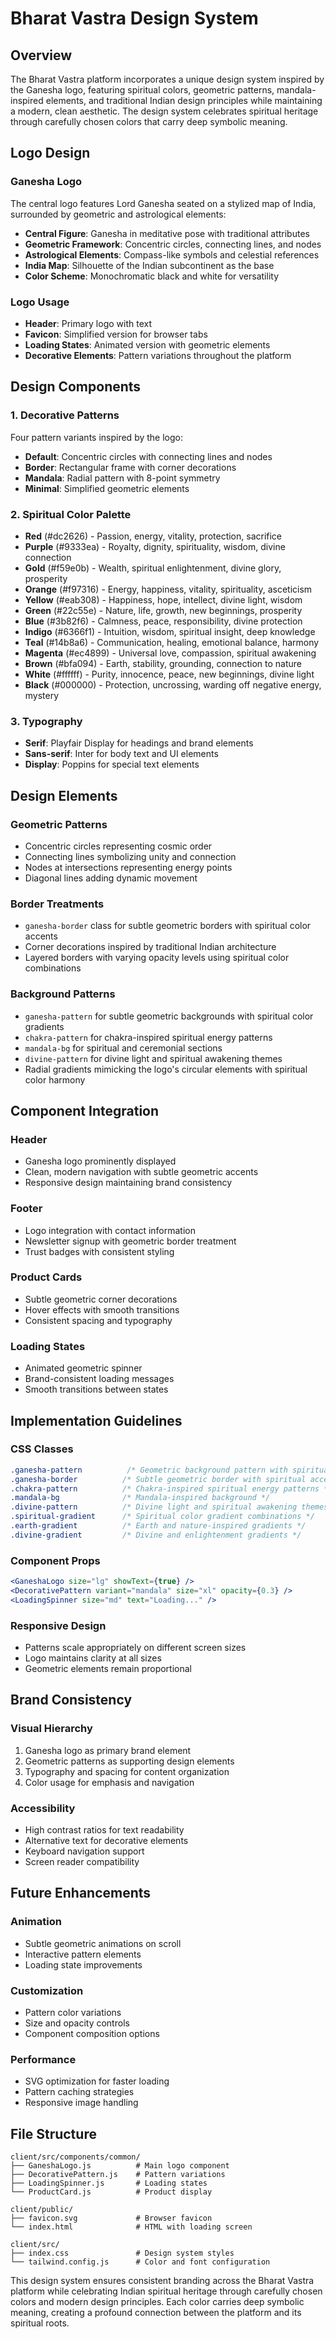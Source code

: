 # Bharat Vastra Design System

## Overview

The Bharat Vastra platform incorporates a unique design system inspired by the Ganesha logo, featuring spiritual colors, geometric patterns, mandala-inspired elements, and traditional Indian design principles while maintaining a modern, clean aesthetic. The design system celebrates spiritual heritage through carefully chosen colors that carry deep symbolic meaning.

## Logo Design

### Ganesha Logo
The central logo features Lord Ganesha seated on a stylized map of India, surrounded by geometric and astrological elements:

- **Central Figure**: Ganesha in meditative pose with traditional attributes
- **Geometric Framework**: Concentric circles, connecting lines, and nodes
- **Astrological Elements**: Compass-like symbols and celestial references
- **India Map**: Silhouette of the Indian subcontinent as the base
- **Color Scheme**: Monochromatic black and white for versatility

### Logo Usage
- **Header**: Primary logo with text
- **Favicon**: Simplified version for browser tabs
- **Loading States**: Animated version with geometric elements
- **Decorative Elements**: Pattern variations throughout the platform

## Design Components

### 1. Decorative Patterns
Four pattern variants inspired by the logo:

- **Default**: Concentric circles with connecting lines and nodes
- **Border**: Rectangular frame with corner decorations
- **Mandala**: Radial pattern with 8-point symmetry
- **Minimal**: Simplified geometric elements

### 2. Spiritual Color Palette
- **Red** (#dc2626) - Passion, energy, vitality, protection, sacrifice
- **Purple** (#9333ea) - Royalty, dignity, spirituality, wisdom, divine connection
- **Gold** (#f59e0b) - Wealth, spiritual enlightenment, divine glory, prosperity
- **Orange** (#f97316) - Energy, happiness, vitality, spirituality, asceticism
- **Yellow** (#eab308) - Happiness, hope, intellect, divine light, wisdom
- **Green** (#22c55e) - Nature, life, growth, new beginnings, prosperity
- **Blue** (#3b82f6) - Calmness, peace, responsibility, divine protection
- **Indigo** (#6366f1) - Intuition, wisdom, spiritual insight, deep knowledge
- **Teal** (#14b8a6) - Communication, healing, emotional balance, harmony
- **Magenta** (#ec4899) - Universal love, compassion, spiritual awakening
- **Brown** (#bfa094) - Earth, stability, grounding, connection to nature
- **White** (#ffffff) - Purity, innocence, peace, new beginnings, divine light
- **Black** (#000000) - Protection, uncrossing, warding off negative energy, mystery

### 3. Typography
- **Serif**: Playfair Display for headings and brand elements
- **Sans-serif**: Inter for body text and UI elements
- **Display**: Poppins for special text elements

## Design Elements

### Geometric Patterns
- Concentric circles representing cosmic order
- Connecting lines symbolizing unity and connection
- Nodes at intersections representing energy points
- Diagonal lines adding dynamic movement

### Border Treatments
- `ganesha-border` class for subtle geometric borders with spiritual color accents
- Corner decorations inspired by traditional Indian architecture
- Layered borders with varying opacity levels using spiritual color combinations

### Background Patterns
- `ganesha-pattern` for subtle geometric backgrounds with spiritual color gradients
- `chakra-pattern` for chakra-inspired spiritual energy patterns
- `mandala-bg` for spiritual and ceremonial sections
- `divine-pattern` for divine light and spiritual awakening themes
- Radial gradients mimicking the logo's circular elements with spiritual color harmony

## Component Integration

### Header
- Ganesha logo prominently displayed
- Clean, modern navigation with subtle geometric accents
- Responsive design maintaining brand consistency

### Footer
- Logo integration with contact information
- Newsletter signup with geometric border treatment
- Trust badges with consistent styling

### Product Cards
- Subtle geometric corner decorations
- Hover effects with smooth transitions
- Consistent spacing and typography

### Loading States
- Animated geometric spinner
- Brand-consistent loading messages
- Smooth transitions between states

## Implementation Guidelines

### CSS Classes
```css
.ganesha-pattern          /* Geometric background pattern with spiritual colors */
.ganesha-border          /* Subtle geometric border with spiritual accents */
.chakra-pattern          /* Chakra-inspired spiritual energy patterns */
.mandala-bg              /* Mandala-inspired background */
.divine-pattern          /* Divine light and spiritual awakening themes */
.spiritual-gradient      /* Spiritual color gradient combinations */
.earth-gradient          /* Earth and nature-inspired gradients */
.divine-gradient         /* Divine and enlightenment gradients */
```

### Component Props
```jsx
<GaneshaLogo size="lg" showText={true} />
<DecorativePattern variant="mandala" size="xl" opacity={0.3} />
<LoadingSpinner size="md" text="Loading..." />
```

### Responsive Design
- Patterns scale appropriately on different screen sizes
- Logo maintains clarity at all sizes
- Geometric elements remain proportional

## Brand Consistency

### Visual Hierarchy
1. Ganesha logo as primary brand element
2. Geometric patterns as supporting design elements
3. Typography and spacing for content organization
4. Color usage for emphasis and navigation

### Accessibility
- High contrast ratios for text readability
- Alternative text for decorative elements
- Keyboard navigation support
- Screen reader compatibility

## Future Enhancements

### Animation
- Subtle geometric animations on scroll
- Interactive pattern elements
- Loading state improvements

### Customization
- Pattern color variations
- Size and opacity controls
- Component composition options

### Performance
- SVG optimization for faster loading
- Pattern caching strategies
- Responsive image handling

## File Structure

```
client/src/components/common/
├── GaneshaLogo.js          # Main logo component
├── DecorativePattern.js    # Pattern variations
├── LoadingSpinner.js       # Loading states
└── ProductCard.js          # Product display

client/public/
├── favicon.svg             # Browser favicon
└── index.html              # HTML with loading screen

client/src/
├── index.css               # Design system styles
└── tailwind.config.js      # Color and font configuration
```

This design system ensures consistent branding across the Bharat Vastra platform while celebrating Indian spiritual heritage through carefully chosen colors and modern design principles. Each color carries deep symbolic meaning, creating a profound connection between the platform and its spiritual roots.
